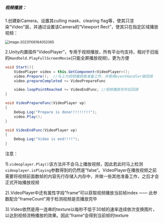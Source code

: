 ##### 视频播放：

1.创建新Camera，设置其culling mask、clearing flag等，使其只渲染"Video"层，并通过设置该Camera的“Viewport Rect”，使其只在指定区域播放视频：

<img src="https://gitee.com/kakaix892/image-host/raw/main/Typora/image-20231106164052065.png" alt="image-20231106164052065" style="zoom:80%;" />

2.Unity内置插件“VideoPlayer”，专用于视频播放，所有平台均支持，相对于旧版的`Handheld.PlayFullScreenMovie`(只能全屏播放视频)，更为方便

```c#
void Start(){
    VideoPlayer video = this.GetComponent<VideoPlayer>();
    video.Prepare();  //马上为视频播放做准备工作，并使用eventHandler做回调
    video.prepareCompleted += VideoPrepareFunc

    video.loopPointReached += VideoEndFunc; //视频播放完毕后回调
}

void VideoPrepareFunc(VideoPlayer vp)
{
    Debug.Log("Prepare is done!!!!!!!!!");
    video.Play();
}

void VideoEndFunc(VideoPlayer vp)
{
    Debug.Log("Video is end!!!!");
}
```

注意：

1).`videoplayer.Play()`该方法并不会马上播放视频，因此若此时马上检测`videoplayer.isPlaying`参数得到的仍然是”false“。VideoPlayer在播放视频之前需要将视频前面数帧的内容先行存储入内存中，并做一些其他准备工作，之后才会正式开始播放视频

2).VideoPlayer中还有属性字段”frame“可以获取视频播放当前帧index —— 此参数配合"frameCount"用于检测视频是否播放完毕

3).Video依然是用一连串的texture以每秒不低于30帧的速率连续依次变换图片，以达到视频流畅播放的效果。因此”frame“会得到当前帧的texture